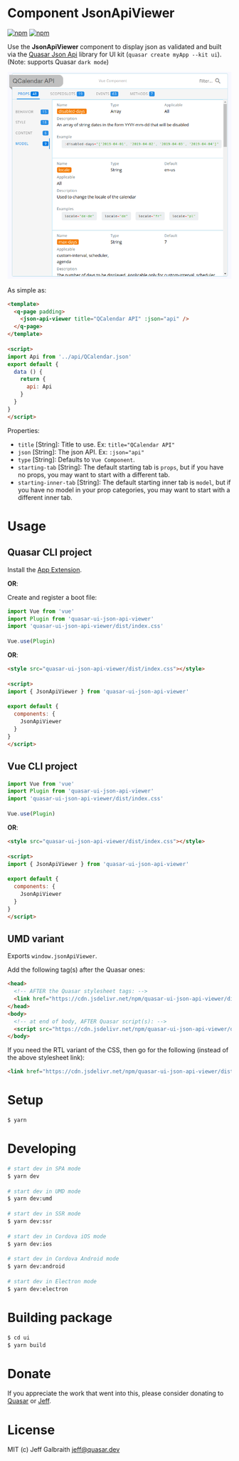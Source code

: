 # Component JsonApiViewer

[![npm](https://img.shields.io/npm/v/quasar-ui-json-api-viewer.svg?label=quasar-ui-json-api-viewer)](https://www.npmjs.com/package/quasar-ui-json-api-viewer)
[![npm](https://img.shields.io/npm/dt/quasar-ui-json-api-viewer.svg)](https://www.npmjs.com/package/quasar-ui-json-api-viewer)

Use the **JsonApiViewer** component to display json as validated and built via the [Quasar Json Api](https://github.com/hawkeye64/quasar-json-api) library for UI kit (`quasar create myApp --kit ui`). (Note: supports Quasar `dark mode`)

![json-api-viewer showing QCalendar](https://raw.githubusercontent.com/hawkeye64/json-api-viewer/master/images/json-api-viewer--qcalendar.png)

As simple as:

```html
<template>
  <q-page padding>
    <json-api-viewer title="QCalendar API" :json="api" />
  </q-page>
</template>

<script>
import Api from '../api/QCalendar.json'
export default {
  data () {
    return {
      api: Api
    }
  }
}
</script>
```

Properties:

- `title` [String]: Title to use. Ex: `title="QCalendar API"`
- `json` [String]: The json API. Ex: `:json="api"`
- `type` [String]: Defaults to `Vue Component`.
- `starting-tab` [String]: The default starting tab is `props`, but if you have no props, you may want to start with a different tab.
- `starting-inner-tab` [String]: The default starting inner tab is `model`, but if you have no model in your prop categories, you may want to start with a different inner tab.

# Usage

## Quasar CLI project

Install the [App Extension](../app-extension).

**OR**:

Create and register a boot file:

```js
import Vue from 'vue'
import Plugin from 'quasar-ui-json-api-viewer'
import 'quasar-ui-json-api-viewer/dist/index.css'

Vue.use(Plugin)
```

**OR**:

```html
<style src="quasar-ui-json-api-viewer/dist/index.css"></style>

<script>
import { JsonApiViewer } from 'quasar-ui-json-api-viewer'

export default {
  components: {
    JsonApiViewer
  }
}
</script>
```

## Vue CLI project

```js
import Vue from 'vue'
import Plugin from 'quasar-ui-json-api-viewer'
import 'quasar-ui-json-api-viewer/dist/index.css'

Vue.use(Plugin)
```

**OR**:

```html
<style src="quasar-ui-json-api-viewer/dist/index.css"></style>

<script>
import { JsonApiViewer } from 'quasar-ui-json-api-viewer'

export default {
  components: {
    JsonApiViewer
  }
}
</script>
```

## UMD variant

Exports `window.jsonApiViewer`.

Add the following tag(s) after the Quasar ones:

```html
<head>
  <!-- AFTER the Quasar stylesheet tags: -->
  <link href="https://cdn.jsdelivr.net/npm/quasar-ui-json-api-viewer/dist/index.min.css" rel="stylesheet" type="text/css">
</head>
<body>
  <!-- at end of body, AFTER Quasar script(s): -->
  <script src="https://cdn.jsdelivr.net/npm/quasar-ui-json-api-viewer/dist/index.umd.min.js"></script>
</body>
```
If you need the RTL variant of the CSS, then go for the following (instead of the above stylesheet link):
```html
<link href="https://cdn.jsdelivr.net/npm/quasar-ui-json-api-viewer/dist/index.rtl.min.css" rel="stylesheet" type="text/css">
```

# Setup
```bash
$ yarn
```

# Developing
```bash
# start dev in SPA mode
$ yarn dev

# start dev in UMD mode
$ yarn dev:umd

# start dev in SSR mode
$ yarn dev:ssr

# start dev in Cordova iOS mode
$ yarn dev:ios

# start dev in Cordova Android mode
$ yarn dev:android

# start dev in Electron mode
$ yarn dev:electron
```

# Building package
```bash
$ cd ui
$ yarn build
```


# Donate
If you appreciate the work that went into this, please consider donating to [Quasar](https://donate.quasar.dev) or [Jeff](https://github.com/sponsors/hawkeye64).

# License
MIT (c) Jeff Galbraith <jeff@quasar.dev>
